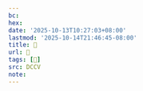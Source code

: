 ```yaml
---
bc:
hex:
date: '2025-10-13T10:27:03+08:00'
lastmod: '2025-10-14T21:46:45-08:00'
title: 􄉀
url: 􄉀
tags: [𡵕]
src: DCCV
note:
---
```

